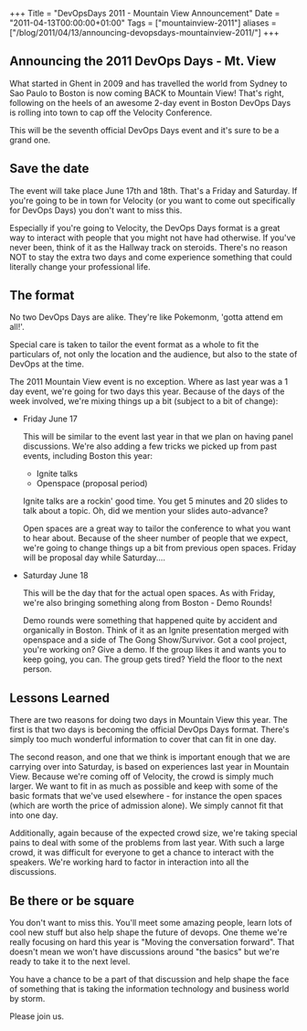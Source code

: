 +++
Title = "DevOpsDays 2011 - Mountain View Announcement"
Date = "2011-04-13T00:00:00+01:00"
Tags = ["mountainview-2011"]
aliases = ["/blog/2011/04/13/announcing-devopsdays-mountainview-2011/"]
+++

## Announcing the 2011 DevOps Days - Mt. View
What started in Ghent in 2009 and has travelled the world from Sydney to Sao Paulo to Boston is now coming BACK to Mountain View! That's right, following on the heels of an awesome 2-day event in Boston DevOps Days is rolling into town to cap off the Velocity Conference.

This will be the seventh official DevOps Days event and it's sure to be a grand one.

## Save the date
The event will take place June 17th and 18th. That's a Friday and Saturday. If you're going to be in town for Velocity (or you want to come out specifically for DevOps Days) you don't want to miss this.

Especially if you're going to Velocity, the DevOps Days format is a great way to interact with people that you might not have had otherwise. If you've never been, think of it as the Hallway track on steroids. There's no reason NOT to stay the extra two days and come experience something that could literally change your professional life.

## The format
No two DevOps Days are alike. They're like Pokemonm, 'gotta attend em all!'.

Special care is taken to tailor the event format as a whole to fit the particulars of, not only the location and the audience, but also to the state of DevOps at the time.

The 2011 Mountain View event is no exception. Where as last year was a 1 day event, we're going for two days this year. Because of the days of the week involved, we're mixing things up a bit (subject to a bit of change):

* Friday June 17

    This will be similar to the event last year in that we plan on having panel discussions. We're also adding a few tricks we picked up from past events, including Boston this year:

    - Ignite talks
    - Openspace (proposal period)

    Ignite talks are a rockin' good time. You get 5 minutes and 20 slides to talk about a topic. Oh, did we mention your slides auto-advance?

    Open spaces are a great way to tailor the conference to what you want to hear about. Because of the sheer number of people that we expect, we're going to change things up a bit from previous open spaces. Friday will be proposal day while Saturday....

* Saturday June 18

    This will be the day that for the actual open spaces. As with Friday, we're also bringing something along from Boston - Demo Rounds!

    Demo rounds were something that happened quite by accident and organically in Boston. Think of it as an Ignite presentation merged with openspace and a side of The Gong Show/Survivor. Got a cool project, you're working on? Give a demo. If the group likes it and wants you to keep going, you can. The group gets tired? Yield the floor to the next person.

## Lessons Learned
There are two reasons for doing two days in Mountain View this year. The first is that two days is becoming the official DevOps Days format. There's simply too much wonderful information to cover that can fit in one day.

The second reason, and one that we think is important enough that we are carrying over into Saturday, is based on experiences last year in Mountain View. Because we're coming off of Velocity, the crowd is simply much larger. We want to fit in as much as possible and keep with some of the basic formats that we've used elsewhere - for instance the open spaces (which are worth the price of admission alone). We simply cannot fit that into one day.

Additionally, again because of the expected crowd size, we're taking special pains to deal with some of the problems from last year. With such a large crowd, it was difficult for everyone to get a chance to interact with the speakers. We're working hard to factor in interaction into all the discussions.

## Be there or be square
You don't want to miss this. You'll meet some amazing people, learn lots of cool new stuff but also help shape the future of devops. One theme we're really focusing on hard this year is "Moving the conversation forward". That doesn't mean we won't have discussions around "the basics" but we're ready to take it to the next level.

You have a chance to be a part of that discussion and help shape the face of something that is taking the information technology and business world by storm.

Please join us.
